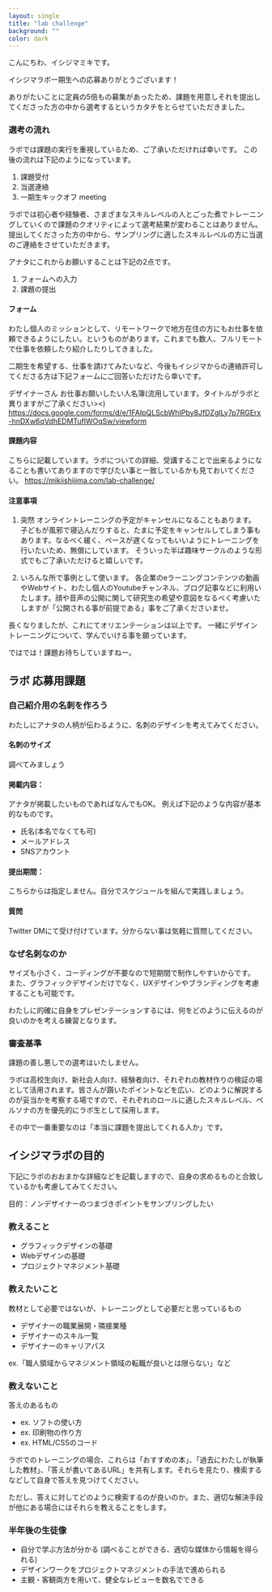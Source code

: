 ```yaml
---
layout: single
title: "lab challenge"
background: ""
color: dark
---
```


こんにちわ、イシジマミキです。

イシジマラボ一期生への応募ありがとうございます！

ありがたいことに定員の5倍もの募集があったため、課題を用意しそれを提出してくださった方の中から選考するというカタチをとらせていただきました。

### 選考の流れ
ラボでは課題の実行を重視しているため、ご了承いただければ幸いです。
この後の流れは下記のようになっています。

1. 課題受付
2. 当選連絡
3. 一期生キックオフ meeting

ラボでは初心者や経験者、さまざまなスキルレベルの人とごった煮でトレーニングしていくので課題のクオリティによって選考結果が変わることはありません。提出してくださった方の中から、サンプリングに適したスキルレベルの方に当選のご連絡をさせていただきます。

アナタにこれからお願いすることは下記の2点です。

1. フォームへの入力
2. 課題の提出

#### フォーム
わたし個人のミッションとして、リモートワークで地方在住の方にもお仕事を依頼できるようにしたい。というものがあります。これまでも数人、フルリモートで仕事を依頼したり紹介したりしてきました。

二期生を希望する、仕事を請けてみたいなど、今後もイシジマからの連絡許可してくださる方は下記フォームにご回答いただけたら幸いです。

デザイナーさん お仕事お願いしたい人名簿(流用しています。タイトルがラボと異りますがご了承ください><)
https://docs.google.com/forms/d/e/1FAIpQLScbWhIPby8JfDZglLy7p7RGErx-hnDXw6qVdhEDMTuflWOqSw/viewform

#### 課題内容
こちらに記載しています。ラボについての詳細、受講することで出来るようになることも書いてありますので学びたい事と一致しているかも見ておいてください。
https://mikiishijima.com/lab-challenge/

#### 注意事項
1. 突然 オンライントレーニングの予定がキャンセルになることもあります。
子どもが風邪で寝込んだりすると、たまに予定をキャンセルしてしまう事もあります。なるべく緩く、ペースが遅くなってもいいようにトレーニングを行いたいため、無償にしています。
そういった半ば趣味サークルのような形式でもご了承いただけると嬉しいです。

2. いろんな所で事例として使います。
各企業のeラーニングコンテンツの動画やWebサイト、わたし個人のYoutubeチャンネル、ブログ記事などに利用いたします。顔や音声の公開に関して研究生の希望や意図をなるべく考慮いたしますが「公開される事が前提である」事をご了承くださいませ。

長くなりましたが、これにてオリエンテーションは以上です。
一緒にデザイントレーニングについて、学んでいける事を願っています。

ではでは！課題お待ちしていますねー。

## ラボ 応募用課題

### 自己紹介用の名刺を作ろう
わたしにアナタの人柄が伝わるように、名刺のデザインを考えてみてください。

#### 名刺のサイズ
調べてみましょう

#### 掲載内容：
アナタが掲載したいものであればなんでもOK。
例えば下記のような内容が基本的なものです。
* 氏名(本名でなくても可)
* メールアドレス
* SNSアカウント

#### 提出期間：
こちらからは指定しません。自分でスケジュールを組んで実践しましょう。

#### 質問
Twitter DMにて受け付けています。分からない事は気軽に質問してください。

### なぜ名刺なのか
サイズも小さく、コーディングが不要なので短期間で制作しやすいからです。
また、グラフィックデザインだけでなく、UXデザインやブランディングを考慮することも可能です。

わたしに的確に自身をプレゼンテーションするには、何をどのように伝えるのが良いのかを考える練習となります。

### 審査基準
課題の善し悪しでの選考はいたしません。

ラボは高校生向け、新社会人向け、経験者向け、それぞれの教材作りの検証の場として活用されます。皆さんが躓いたポイントなどを広い、どのように解説するのが妥当かを考察する場ですので、それぞれのロールに適したスキルレベル、ペルソナの方を優先的にラボ生として採用します。

その中で一番重要なのは「本当に課題を提出してくれる人か」です。


## イシジマラボの目的
下記にラボのおおまかな詳細などを記載しますので、自身の求めるものと合致しているかも考慮してみてください。

目的：ノンデザイナーのつまづきポイントをサンプリングしたい

### 教えること
* グラフィックデザインの基礎
* Webデザインの基礎
* プロジェクトマネジメント基礎

### 教えたいこと
教材として必要ではないが、トレーニングとして必要だと思っているもの

* デザイナーの職業展開・隣接業種
* デザイナーのスキル一覧
* デザイナーのキャリアパス

ex.「職人領域からマネジメント領域の転職が良いとは限らない」など

### 教えないこと
答えのあるもの
* ex. ソフトの使い方
* ex. 印刷物の作り方
* ex. HTML/CSSのコード

ラボでのトレーニングの場合、これらは「おすすめの本」、「過去にわたしが執筆した教材」、「答えが書いてあるURL」を共有します。それらを見たり、検索するなどして自身で答えを見つけてください。

ただし、答えに対してどのように検索するのが良いのか。また、適切な解決手段が他にある場合にはそれらを教えることをします。

### 半年後の生徒像
* 自分で学ぶ方法が分かる (調べることができる、適切な媒体から情報を得られる)
* デザインワークをプロジェクトマネジメントの手法で進められる
* 主観・客観両方を用いて、健全なレビューを数名でできる
